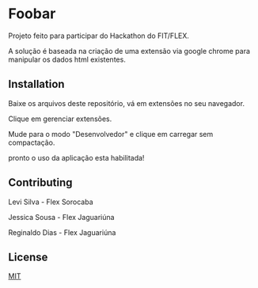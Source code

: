 # Foobar

Projeto feito para participar do Hackathon do FIT/FLEX.

A solução é baseada na criação de uma extensão via google chrome para manipular os dados html existentes.

## Installation

Baixe os arquivos deste repositório, vá em extensões no seu navegador.

Clique em gerenciar extensões.

Mude para o modo "Desenvolvedor" e clique em carregar sem compactação.

pronto o uso da aplicação esta habilitada!


## Contributing

Levi Silva - Flex Sorocaba

Jessica Sousa - Flex Jaguariúna

Reginaldo Dias - Flex Jaguariúna

## License
[MIT](https://choosealicense.com/licenses/mit/)
